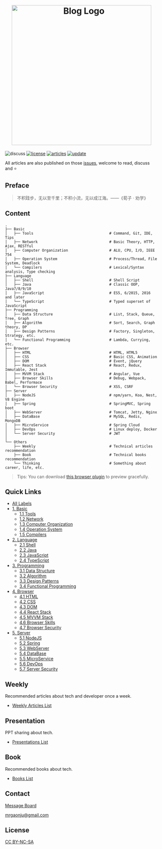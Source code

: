 <h1 align="center">
    <img width="460" src="https://github.com/muwenzi/Program-Blog/blob/master/resource/img/logo.svg" alt="Blog Logo">
</h1>

![discuss][discuss-image]
[![license][license-image]][license-url]
[![articles][articles-image]][articles-url]
[![update][update-image]][update-url]

All articles are also published on those [issues][articles-url], welcome to read, discuss and :star:

## Preface

> 不积跬步，无以至千里；不积小流，无以成江海。——《荀子 · 劝学》

## Content

```text
.
├── Basic
│   ├── Tools                                   # Command, Git, IDE, Tips
│   ├── Network                                 # Basic Theory, HTTP, Ajax, RESTful
│   ├── Computer Organization                   # ALU, CPU, I/O, IEEE 754
│   ├── Operation System                        # Process/Thread, File System, Deadlock
│   └── Compilers                               # Lexical/Syntax analysis, Type checking
├── Language
│   ├── Shell                                   # Shell Script
│   ├── Java                                    # Classic OOP, Java7/8/9/10
│   ├── JavaScript                              # ES5, 6/2015, 2016 and later
│   └── TypeScript                              # Typed superset of JavaScript
├── Programming
│   ├── Data Structure                          # List, Stack, Queue, Tree, Graph
│   ├── Algorithm                               # Sort, Search, Graph theory, DP
│   ├── Design Patterns                         # Factory, Singleton, Strategy, etc.
│   └── Functional Programming                  # Lambda, Currying, etc.
├── Browser
│   ├── HTML                                    # HTML, HTML5
│   ├── CSS                                     # Basic CSS, Animation
│   ├── DOM                                     # Event, jQuery
│   ├── React Stack                             # React, Redux, Immutable, Jest
│   ├── MVVM Stack                              # Angular, Vue
│   ├── Browser Skills                          # Debug, Webpack, Babel, Performace
│   └── Browser Security                        # XSS, CSRF
├── Server
│   ├── NodeJS                                  # npm/yarn, Koa, Nest, V8 Engine
│   ├── Spring                                  # SpringMVC, Spring boot
│   ├── WebServer                               # Tomcat, Jetty, Nginx
│   ├── DataBase                                # MySQL, Redis, MongoDB
│   ├── MicroService                            # Spring Cloud
│   ├── DevOps                                  # Linux deploy, Docker
│   └── Server Security                         # JWT
│
└── Others
    ├── Weekly                                  # Technical articles recommendation
    ├── Book                                    # Technical books recommendation
    └── Thinking                                # Something about career, life, etc.
```

> Tips: You can download [this browser plugin][octotree-url] to preview gracefully.

## Quick Links

- [All Labels][labels-url]
- [1. Basic][1-url]
  - [1.1 Tools][1.1-url]
  - [1.2 Network][1.2-url]
  - [1.3 Computer Organization][1.3-url]
  - [1.4 Operation System][1.4-url]
  - [1.5 Compilers][1.5-url]
- [2. Language][2-url]
  - [2.1 Shell][2.1-url]
  - [2.2 Java][2.2-url]
  - [2.3 JavaScript][2.3-url]
  - [2.4 TypeScript][2.4-url]
- [3. Programming][3-url]
  - [3.1 Data Structure][3.1-url]
  - [3.2 Algorithm][3.2-url]
  - [3.3 Design Patterns][3.3-url]
  - [3.4 Functional Programming][3.4-url]
- [4. Browser][4-url]
  - [4.1 HTML][4.1-url]
  - [4.2 CSS][4.2-url]
  - [4.3 DOM][4.3-url]
  - [4.4 React Stack][4.4-url]
  - [4.5 MVVM Stack][4.5-url]
  - [4.6 Browser Skills][4.6-url]
  - [4.7 Browser Security][4.7-url]
- [5. Server][5-url]
  - [5.1 NodeJS][5.1-url]
  - [5.2 Spring][5.2-url]
  - [5.3 WebServer][5.3-url]
  - [5.4 DataBase][5.4-url]
  - [5.5 MicroService][5.5-url]
  - [5.6 DevOps][5.6-url]
  - [5.7 Server Security][5.7-url]

## Weekly

Recommended articles about tech and developer once a week.

- [Weekly Articles List][weekly-url]

## Presentation

PPT sharing about tech.

- [Presentations List][presentations-url]

## Book

Recommended books about tech.

- [Books List][books-url]

## Contact

[Message Board][message-board-url]

mrgaonju@gmail.com

## License

[CC BY-NC-SA][license-url]

[license-image]: https://img.shields.io/badge/license-CC%20BY--NC--SA-green.svg?style=flat-square
[discuss-image]: https://img.shields.io/badge/discuss-welcome-brightgreen.svg?style=flat-square
[articles-image]: https://img.shields.io/github/issues/muwenzi/program-blog.svg?style=flat-square&label=articles
[update-image]: https://img.shields.io/github/last-commit/muwenzi/program-blog.svg?style=flat-square&label=update

[license-url]: https://creativecommons.org/licenses/by-nc-sa/4.0/deed.zh
[english-url]: https://github.com/muwenzi/Program-Blog/tree/english
[articles-url]: https://github.com/muwenzi/Program-Blog/issues
[update-url]: https://github.com/muwenzi/Program-Blog/commits/master
[octotree-url]: https://github.com/buunguyen/octotree
[message-board-url]: https://github.com/muwenzi/Program-Blog/issues/91
[labels-url]: https://github.com/muwenzi/Program-Blog/labels
[weekly-url]: https://github.com/muwenzi/Program-Blog/labels/Weekly
[books-url]: https://github.com/muwenzi/Program-Blog/labels/Book
[presentations-url]: https://github.com/muwenzi/Program-Blog/labels/Presentation

[1-url]: https://github.com/muwenzi/Program-Blog/labels/1.%20Basic
[2-url]: https://github.com/muwenzi/Program-Blog/labels/2.%20Language
[3-url]: https://github.com/muwenzi/Program-Blog/labels/3.%20Programming
[4-url]: https://github.com/muwenzi/Program-Blog/labels/4.%20Browser
[5-url]: https://github.com/muwenzi/Program-Blog/labels/5.%20Server

[1.1-url]: https://github.com/muwenzi/Program-Blog/labels/1.1%20Tools
[1.2-url]: https://github.com/muwenzi/Program-Blog/labels/1.2%20Network
[1.3-url]: https://github.com/muwenzi/Program-Blog/labels/1.3%20Computer%20Organization
[1.4-url]: https://github.com/muwenzi/Program-Blog/labels/1.4%20Operation%20System
[1.5-url]: https://github.com/muwenzi/Program-Blog/labels/1.5%20Compilers
[2.1-url]: https://github.com/muwenzi/Program-Blog/labels/2.1%20Shell
[2.2-url]: https://github.com/muwenzi/Program-Blog/labels/2.2%20Java
[2.3-url]: https://github.com/muwenzi/Program-Blog/labels/2.3%20JavaScript
[2.4-url]: https://github.com/muwenzi/Program-Blog/labels/2.4%20TypeScript
[3.1-url]: https://github.com/muwenzi/Program-Blog/labels/3.1%20Data%20Structure
[3.2-url]: https://github.com/muwenzi/Program-Blog/labels/3.2%20Algorithm
[3.3-url]: https://github.com/muwenzi/Program-Blog/labels/3.3%20Design%20Patterns
[3.4-url]: https://github.com/muwenzi/Program-Blog/labels/3.4%20Functional%20Programming
[4.1-url]: https://github.com/muwenzi/Program-Blog/labels/4.1%20HTML
[4.2-url]: https://github.com/muwenzi/Program-Blog/labels/4.2%20CSS
[4.3-url]: https://github.com/muwenzi/Program-Blog/labels/4.3%20DOM
[4.4-url]: https://github.com/muwenzi/Program-Blog/labels/4.4%20React%20Stack
[4.5-url]: https://github.com/muwenzi/Program-Blog/labels/4.5%20MVVM%20Stack
[4.6-url]: https://github.com/muwenzi/Program-Blog/labels/4.6%20Browser%20Skills
[4.7-url]: https://github.com/muwenzi/Program-Blog/labels/4.7%20Browser%20Security
[5.1-url]: https://github.com/muwenzi/Program-Blog/labels/5.1%20NodeJS
[5.2-url]: https://github.com/muwenzi/Program-Blog/labels/5.2%20Spring
[5.3-url]: https://github.com/muwenzi/Program-Blog/labels/5.3%20WebServer
[5.4-url]: https://github.com/muwenzi/Program-Blog/labels/5.4%20DataBase
[5.5-url]: https://github.com/muwenzi/Program-Blog/labels/5.5%20MicroService
[5.6-url]: https://github.com/muwenzi/Program-Blog/labels/5.6%20DevOps
[5.7-url]: https://github.com/muwenzi/Program-Blog/labels/5.7%20Server%20Security